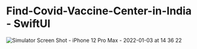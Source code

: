 # Find-Covid-Vaccine-Center-in-India - SwiftUI

![Simulator Screen Shot - iPhone 12 Pro Max - 2022-01-03 at 14 36 22](https://user-images.githubusercontent.com/16381152/147914192-ac826938-b231-4adb-9202-f55e97abf640.png)


